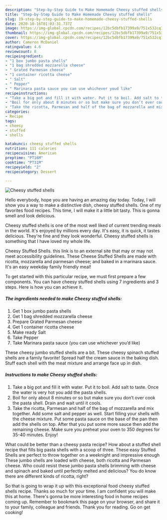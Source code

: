 ```yaml
---
description: "Step-by-Step Guide to Make Homemade Cheesy stuffed shells"
title: "Step-by-Step Guide to Make Homemade Cheesy stuffed shells"
slug: 19-step-by-step-guide-to-make-homemade-cheesy-stuffed-shells
date: 2020-10-16T01:03:31.737Z
image: https://img-global.cpcdn.com/recipes/12bc5dbfb17399a9/751x532cq70/cheesy-stuffed-shells-recipe-main-photo.jpg
thumbnail: https://img-global.cpcdn.com/recipes/12bc5dbfb17399a9/751x532cq70/cheesy-stuffed-shells-recipe-main-photo.jpg
cover: https://img-global.cpcdn.com/recipes/12bc5dbfb17399a9/751x532cq70/cheesy-stuffed-shells-recipe-main-photo.jpg
author: Cameron McDaniel
ratingvalue: 4.6
reviewcount: 8
recipeingredient:
- "1 box jumbo pasta shells"
- "1 bag shredded mozzarella cheese"
- " Grated Parmesan cheese"
- "1 container ricotta cheese"
- " Salt"
- " Pepper"
- " Marinara pasta sauce you can use whichever youd like"
recipeinstructions:
- "Take a big pot and fill it with water. Put it to boil. Add salt to taste. Once the water is very hot you add the pasta shells."
- "Boil for only about 8 minutes or so but make sure you don’t over cook the pasta shell. Drain and wait until it cools."
- "Take the ricotta, Parmesan and half of the bag of mozzarella and mix together. Add some salt and pepper as well. Start filling your shells with the cheese mixture. Put some pasta sauce on the base of the pan then add the shells on top. After that you put some more sauce then add the remaining cheese. Make sure you preheat your oven to 350 degrees for 35-40 minutes. Enjoy!"
categories:
- Recipe
tags:
- cheesy
- stuffed
- shells

katakunci: cheesy stuffed shells 
nutrition: 111 calories
recipecuisine: American
preptime: "PT16M"
cooktime: "PT31M"
recipeyield: "2"
recipecategory: Dessert

---
```



![Cheesy stuffed shells](https://img-global.cpcdn.com/recipes/12bc5dbfb17399a9/751x532cq70/cheesy-stuffed-shells-recipe-main-photo.jpg)

Hello everybody, hope you are having an amazing day today. Today, I will show you a way to make a distinctive dish, cheesy stuffed shells. One of my favorites food recipes. This time, I will make it a little bit tasty. This is gonna smell and look delicious.

Cheesy stuffed shells is one of the most well liked of current trending meals in the world. It's enjoyed by millions every day. It's easy, it is quick, it tastes delicious. They're fine and they look wonderful. Cheesy stuffed shells is something that I have loved my whole life.

Cheesy Stuffed Shells. this link is to an external site that may or may not meet accessibility guidelines. These Cheese Stuffed Shells are made with ricotta, mozzarella and parmesan cheese; and baked in a marinara sauce. It&#39;s an easy weekday family friendly meal!


To get started with this particular recipe, we must first prepare a few components. You can have cheesy stuffed shells using 7 ingredients and 3 steps. Here is how you can achieve it.

<!--inarticleads1-->

##### The ingredients needed to make Cheesy stuffed shells:

1. Get 1 box jumbo pasta shells
1. Get 1 bag shredded mozzarella cheese
1. Prepare  Grated Parmesan cheese
1. Get 1 container ricotta cheese
1. Make ready  Salt
1. Take  Pepper
1. Take  Marinara pasta sauce (you can use whichever you’d like)


These cheesy jumbo stuffed shells are a bit. These cheesy spinach stuffed shells are a family favorite! Spread half the cream sauce in the baking dish. Stuff each shell with the meat mixture and arrange face up in dish. 

<!--inarticleads2-->

##### Instructions to make Cheesy stuffed shells:

1. Take a big pot and fill it with water. Put it to boil. Add salt to taste. Once the water is very hot you add the pasta shells.
1. Boil for only about 8 minutes or so but make sure you don’t over cook the pasta shell. Drain and wait until it cools.
1. Take the ricotta, Parmesan and half of the bag of mozzarella and mix together. Add some salt and pepper as well. Start filling your shells with the cheese mixture. Put some pasta sauce on the base of the pan then add the shells on top. After that you put some more sauce then add the remaining cheese. Make sure you preheat your oven to 350 degrees for 35-40 minutes. Enjoy!


What could be better than a cheesy pasta recipe? How about a stuffed shell recipe that fills big pasta shells with a scoop of three. These easy Stuffed Shells are perfect to throw together on a weeknight and impressive enough These jumbo shells are loaded with cheese, both ricotta and Parmesan cheese. Who could resist these jumbo pasta shells brimming with cheese and spinach and baked until perfectly melted and delicious? You do know there are different kinds of ricotta, right? 

So that is going to wrap it up with this exceptional food cheesy stuffed shells recipe. Thanks so much for your time. I am confident you will make this at home. There's gonna be more interesting food in home recipes coming up. Remember to bookmark this page on your browser, and share it to your family, colleague and friends. Thank you for reading. Go on get cooking!
